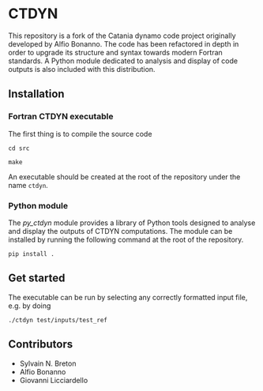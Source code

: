 # CTDYN

This repository is a fork of the Catania dynamo code project originally
developed by Alfio Bonanno. The code has been refactored in depth in
order to upgrade its structure and syntax towards modern Fortran standards.
A Python module dedicated to analysis and display of code outputs is also
included with this distribution.  

## Installation

### Fortran CTDYN executable

The first thing is to compile the source code

`cd src`

`make`

An executable should be created at the root of the repository under the name
`ctdyn`.  

### Python module

The *py_ctdyn* module provides a library of Python tools designed to analyse
and display the outputs of CTDYN computations. The module can be installed by
running the following command at the root of the repository. 

`pip install .`
 

## Get started

The executable can be run  by selecting any correctly formatted input file, e.g.
by doing

`./ctdyn test/inputs/test_ref`
 
## Contributors

- Sylvain N. Breton
- Alfio Bonanno 
- Giovanni Licciardello 
